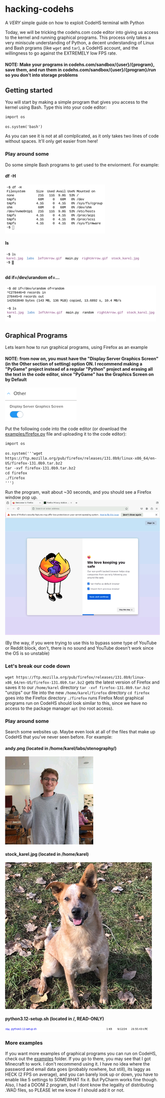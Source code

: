 # hacking-codehs
A *VERY* simple guide on how to exploit CodeHS terminal with Python 

Today, we will be tricking the codehs.com code editor into giving us access to the kernel and running graphical programs. This process only takes a very miniscule understanding of Python, a decent understanding of Linux and Bash prgrams (like `wget` and `tar`), a CodeHS account, and the willingness to go against the EXTREMELY low FPS rate.

#### NOTE: Make your programs in codehs.com/sandbox/{user}/{program}, save them, and run them in codehs.com/sandbox/{user}/{program}/run so you don't into storage problems

## Getting started
You will start by making a simple program that gives you access to the kernel using Bash. Type this into your code editor:

```
import os

os.system('bash')
```

As you can see it is not at all comlplicated, as it only takes two lines of code without spaces. It'll only get easier from here!

### Play around some

Do some simple Bash programs to get used to the enviorment. For example:

#### df -H
![df -h](resources/dfh.png)
#### ls
![ls](resources/ls.png)
#### dd if=/dev/urandom of=...
![dd if=/dev/urandom of=...](resources/dd.png)
## Graphical Programs
Lets learn how to run graphical programs, using Firefox as an example

#### NOTE: from now on, you must have the "Display Server Graphics Screen" (in the Other section of setting) option ON. I recommend making a "PyGame" project instead of a regular "Python" project and erasing all the text in the code editor, since "PyGame" has the Graphics Screen on by Default
![Other/Display Server Graphics Screen](resources/dsgs.png)

Put the following code into the code editor (or download the [examples/firefox.py](examples/firefox.py) file and uploading it to the code editor):
```
import os 

os.system('''wget https://ftp.mozilla.org/pub/firefox/releases/131.0b9/linux-x86_64/en-US/firefox-131.0b9.tar.bz2
tar -xvf firefox-131.0b9.tar.bz2
cd firefox
./firefox
''')
```
Run the program, wait about ~30 seconds, and you should see a Firefox window pop up. 
![Firefox](resources/firefox.png)

(By the way, if you were trying to use this to bypass some type of YouTube or Reddit block, don't, there is no sound and YouTube doesn't work since the OS is so unstable)

### Let's break our code down
`wget https://ftp.mozilla.org/pub/firefox/releases/131.0b9/linux-x86_64/en-US/firefox-131.0b9.tar.bz2` gets the latest version of Firefox and saves it to our `/home/karel` directory
`tar -xvf firefox-131.0b9.tar.bz2` "unzips" our file into the new `/home/karel/firefox` directory
`cd firefox` goes into the Firefox directory
`./firefox` runs Firefox
Most graphical programs run on CodeHS should look similar to this, since we have no access to the package manager `apt` (no root access).

### Play around some
Search some websites up. Maybe even look at all of the files that make up CodeHS that you've never seen before. For example:
#### andy.png (located in /home/karel/labs/stenography/)
![Andy](resources/andy.png)
#### stock_karel.jpg (located in /home/karel)
![Karel](resources/stock_karel.png)
#### python3.12-setup.sh (located in /, READ-ONLY)
![python3.12-setup.sh](resources/python.png)

### More examples
If you want more examples of graphical programs you can run on CodeHS, check out the [examples](examples) folder. If you go to there, you may see that I got Minecraft to work. I don't recommend using it. I have no idea where the password and email data goes (probably nowhere, but still), its laggy as HECK (2 FPS on average), and you can barely look up or down, you have to enable like 5 
settings to SOMEWHAT fix it. But PyCharm works fine though. Also, I had a DOOM 2 program, but I dont know the legality of distributing .WAD files, so PLEASE let me know if I should add it or not.
